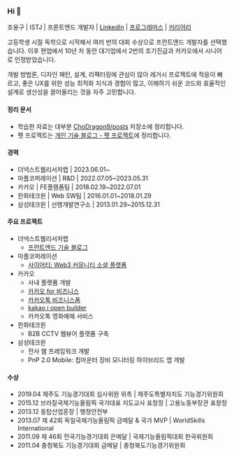 ### Hi 👋
조용구 | ISTJ | 프론트엔드 개발자 | [LinkedIn](https://www.linkedin.com/in/yongku-cho) | [프로그래머스](https://career.programmers.co.kr/job_profiles/public_setting) | [커리어리](https://careerly.co.kr/profiles/617720)

고등학생 시절 독학으로 시작해서 여러 번의 대회 수상으로 프런트엔드 개발자를 선택했습니다.
이후 현업에서 10년 차 동안 대기업에서 2번의 조기진급과 카카오에서 시니어로 인정받았습니다.

개발 방법론, 디자인 패턴, 설계, 리팩터링에 관심이 많아 레거시 프로젝트에 적응이 빠르고,
좋은 UX를 위한 성능 최적화 지식과 경험이 많고,
이해하기 쉬운 코드와 효율적인 설계로 생산성을 끌어올리는 것을 자주 고민합니다.

#### 정리 문서
- 학습한 자료는 대부분 [ChoDragon9/posts](https://github.com/ChoDragon9/posts/wiki) 저장소에 정리합니다.
- 펫 프로젝트는 [개인 기술 블로그 - 펫 프로젝트](https://the-next-web-research-lab.github.io/fe-dev/pet-project.html)에 정리합니다.

#### 경력
- 더넥스트웹리서치랩 | 2023.06.01~
- 마플코퍼레이션 | R&D | 2022.07.05~2023.05.31
- 카카오 | FE플램폼팀 | 2018.02.19~2022.07.01
- 한화테크윈 | Web SW팀 | 2016.01.01~2018.01.29
- 삼성테크윈 | 선행개발연구소 | 2013.01.29~2015.12.31

#### 주요 프로젝트
- 더넥스트웹리서치랩
  - [프런트엔드 기술 블로그](https://the-next-web-research-lab.github.io/)
- 마플코퍼레이션
  - [사이어티: Web3 커뮤니티 소셜 플랫폼](https://www.ciety.xyz)
- 카카오
    - 사내 플랫폼 개발
    - [카카오 for 비즈니스](https://business.kakao.com/)
    - [카카오톡 비즈니스폼](https://business.kakao.com/talkbizform/)
    - [kakao i open builder](https://i.kakao.com/)
    - 카카오톡 영화예매 서비스
- 한화테크윈
    - B2B CCTV 웹뷰어 플랫폼 구축
- 삼성테크윈
    - 전사 웹 프레임워크 개발
    - PnP 2.0 Mobile: 칩마운터 장비 모니터링 하이브리드 앱 개발

#### 수상
- 2019.04 제주도 기능경기대회 심사위원 위촉 | 제주도특별자치도 기능경기위원회
- 2015.12 브라질국제기능올림픽 국가대표 지도교사 표창장 | 고용노동부장관 표창장
- 2013.12 동탑산업훈장 | 행정안전부
- 2013.07 제 42회 독일국제기능올림픽 금메달 & 국가 MVP | WorldSkills International
- 2011.09 제 46회 전국기능경기대회 은메달 | 국제기능올림픽대회 한국위원회
- 2011.04 충청북도 기능경기대회 금메달 | 충청북도기능경기위원회
